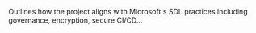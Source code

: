 Outlines how the project aligns with Microsoft's SDL practices including governance, encryption, secure CI/CD...